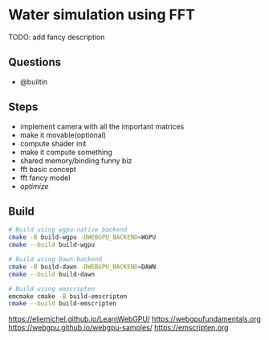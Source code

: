 Water simulation using FFT
==============

TODO: add fancy description

Questions
---------
- @builtin    

Steps
-----
- implement camera with all the important matrices   
- make it movable(optional)   
- compute shader init   
- make it compute something   
- shared memory/binding funny biz   
- fft basic concept   
- fft fancy model   
- *optimize*


Build
-----

```bash
# Build using wgpu-native backend
cmake -B build-wgpu -DWEBGPU_BACKEND=WGPU
cmake --build build-wgpu

# Build using Dawn backend
cmake -B build-dawn -DWEBGPU_BACKEND=DAWN
cmake --build build-dawn

# Build using emscripten
emcmake cmake -B build-emscripten
cmake --build build-emscripten
```

https://eliemichel.github.io/LearnWebGPU/
https://webgpufundamentals.org
https://webgpu.github.io/webgpu-samples/
https://emscripten.org
